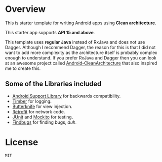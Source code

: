 # Overview

This is starter template for writing Android apps using **Clean architecture**.

This starter app supports **API 15 and above**.

This template uses **regular Java** instead of RxJava and does not use Dagger. Although I recommend Dagger, the reason for this is that I did not want to add more complexity as the architecture itself is probably complex enough to understand. If you prefer RxJava and Dagger then you can look at an awesome project called [Android-CleanArchitecture] that also inspired me to create this.

## Some of the Libraries included

 - [Android Support Library] for backwards compatibility.
 - [Timber] for logging.
 - [Butterknife] for view injection.
 - [Retrofit] for network code.
 - [JUnit] and [Mockito] for testing.
 - [Findbugs] for finding bugs, *duh*.


# License

`MIT`

[detailed guide]: <https://medium.com/p/a-detailed-guide-on-developing-android-apps-using-the-clean-architecture-pattern-d38d71e94029>
[here]: <https://github.com/dmilicic/android-clean-sample-app>
[How to]: <https://stackoverflow.com/questions/16804093/android-studio-rename-package>
[Butterknife]: <https://github.com/JakeWharton/butterknife>
[Timber]: <https://github.com/JakeWharton/timber>
[Android Support Library]: <https://developer.android.com/tools/support-library/index.html>
[JUnit]: <https://github.com/junit-team/junit/wiki/Download-and-Install>
[Mockito]: <http://site.mockito.org/>
[Retrofit]: <https://square.github.io/retrofit/>
[Findbugs]: <http://findbugs.sourceforge.net/>
[DBFlow]: <https://github.com/Raizlabs/DBFlow>
[SharedPreferences]: <http://developer.android.com/training/basics/data-storage/shared-preferences.html>
[ContentProviders]: <http://developer.android.com/guide/topics/providers/content-providers.html>

[Android-CleanArchitecture]: <https://github.com/android10/Android-CleanArchitecture>
